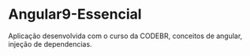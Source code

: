 # Angular9-Essencial
Aplicação desenvolvida com o curso da CODEBR, conceitos de angular, injeção de dependencias.
